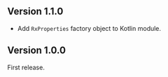 Version 1.1.0
---
* Add `RxProperties` factory object to Kotlin module.

Version 1.0.0
---
First release.
